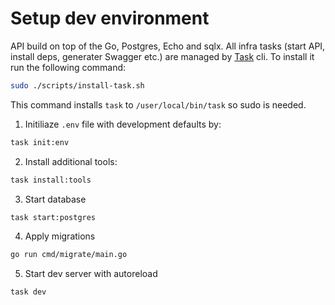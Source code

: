 # Setup dev environment

API build on top of the Go, Postgres, Echo and sqlx. All infra tasks (start API, install deps, generater Swagger etc.) are managed by [Task](https://taskfile.dev/) cli. To install it run the following command:

```bash
sudo ./scripts/install-task.sh
```

This command installs `task` to `/user/local/bin/task` so sudo is needed.

1. Initiliaze `.env` file with development defaults by:

```bash
task init:env
```

2. Install additional tools:

```bash
task install:tools
```

3. Start database

```bash
task start:postgres
```

4. Apply migrations

```bash
go run cmd/migrate/main.go
```

5. Start dev server with autoreload

```bash
task dev
```

